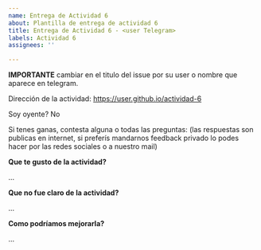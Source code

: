 ```yaml
---
name: Entrega de Actividad 6
about: Plantilla de entrega de actividad 6
title: Entrega de Actividad 6 - <user Telegram>
labels: Actividad 6
assignees: ''

---
```


**IMPORTANTE** cambiar en el titulo del issue *<user Telegram>* por su user o nombre que aparece en telegram.

Dirección de la actividad: https://user.github.io/actividad-6

Soy oyente? No

Si tenes ganas, contesta alguna o todas las preguntas: (las respuestas son publicas en internet, si preferís mandarnos feedback privado lo podes hacer por las redes sociales o a nuestro mail)

**Que te gusto de la actividad?**

...

**Que no fue claro de la actividad?**

...

**Como podríamos mejorarla?**

...
